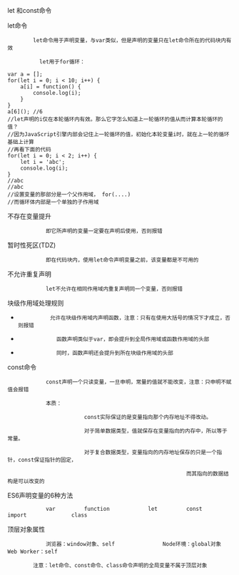 let 和const命令

let命令

		  	let命令用于声明变量，与var类似，但是声明的变量只在let命令所在的代码块内有效

			  let用于for循环：

    var a = [];
    for(let i = 0; i < 10; i++) {
        a[i] = function() {
            console.log(i);
        }
    }
    a[6](); //6
    //let声明的i仅在本轮循环内有效。那么它字怎么知道上一轮循环的值从而计算本轮循环的值？
    //因为JavaScript引擎内部会记住上一轮循环的值，初始化本轮变量i时，就在上一轮的循环基础上计算
    //再看下面的代码
    for(let i = 0; i < 2; i++) {
        let i = 'abc';
        console.log(i);
    }
    //abc
    //abc
    //设置变量的那部分是一个父作用域， for(....)
    //而循环体内部是一个单独的子作用域
    



不存在变量提升		

				即它所声明的变量一定要在声明后使用，否则报错

暂时性死区(TDZ)

				即在代码块内，使用let命令声明变量之前，该变量都是不可用的

不允许重复声明

				let不允许在相同作用域内重复声明同一个变量，否则报错

块级作用域处理规则

- 				允许在块级作用域内声明函数，注意：只有在使用大括号的情况下才成立，否则报错
-                 函数声明类似于var，即会提升到全局作用域或函数作用域的头部
-                 同时，函数声明还会提升到所在块级作用域的头部



const命令

				const声明一个只读变量，一旦申明，常量的值就不能改变，注意：只申明不赋值会报错

				本质：

							const实际保证的是变量指向那个内存地址不得改动。

							对于简单数据类型，值就保存在变量指向的内存中，所以等于常量。

							对于复合数据类型，变量指向的内存地址保存的只是一个指针，const保证指针的固定，

															而其指向的数据结构是可以改变的

ES6声明变量的6种方法

				var			function			let			const 			import				class

顶层对象属性

				浏览器：window对象、self				Node环境：global对象		Web Worker：self

			注意：let命令、const命令、class命令声明的全局变量不属于顶层对象
